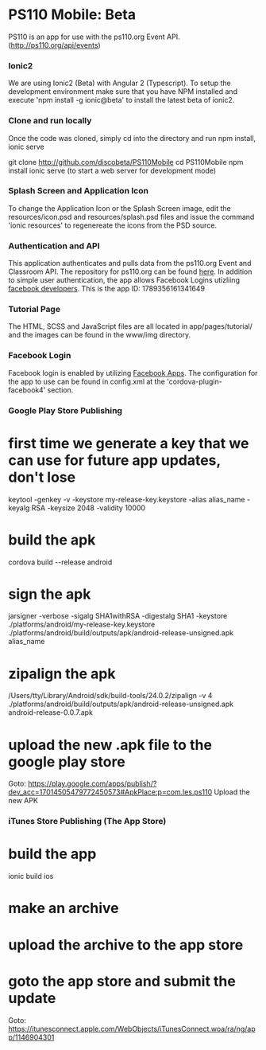
# PS110 Mobile: Beta

PS110 is an app for use with the ps110.org Event API. (http://ps110.org/api/events)

### Ionic2

We are using Ionic2 (Beta) with Angular 2 (Typescript). To setup the development environment make sure that you have NPM installed and execute 'npm install -g ionic@beta' to install the latest beta of ionic2.

### Clone and run locally

Once the code was cloned, simply cd into the directory and run npm install, ionic serve

git clone http://github.com/discobeta/PS110Mobile
cd PS110Mobile
npm install
ionic serve (to start a web server for development mode)

### Splash Screen and Application Icon

To change the Application Icon or the Splash Screen image, edit the resources/icon.psd and resources/splash.psd files and issue the command 'ionic resources' to regenereate the icons from the PSD source.

### Authentication and API

This application authenticates and pulls data from the ps110.org Event and Classroom API. The repository for ps110.org can be found <a href="https://github.com/discobeta/ps110">here</a>. In addition to simple user authentication, the app allows Facebook Logins utizliing <a href="http://developer.facebook.com">facebook developers</a>. This is the app ID: 1789356161341649

### Tutorial Page

The HTML, SCSS and JavaScript files are all located in app/pages/tutorial/ and the images can be found in the www/img directory.

### Facebook Login

Facebook login is enabled by utilizing <a href="https://developers.facebook.com">Facebook Apps</a>. The configuration for the app to use can be found in config.xml at the 'cordova-plugin-facebook4' section.


### Google Play Store Publishing

# first time we generate a key that we can use for future app updates, don't lose
keytool -genkey -v -keystore my-release-key.keystore -alias alias_name -keyalg RSA -keysize 2048 -validity 10000

# build the apk
cordova build --release android

# sign the apk
jarsigner -verbose -sigalg SHA1withRSA -digestalg SHA1 -keystore ./platforms/android/my-release-key.keystore ./platforms/android/build/outputs/apk/android-release-unsigned.apk alias_name

# zipalign the apk
/Users/tty/Library/Android/sdk/build-tools/24.0.2/zipalign -v 4 ./platforms/android/build/outputs/apk/android-release-unsigned.apk android-release-0.0.7.apk

# upload the new .apk file to the google play store
Goto: https://play.google.com/apps/publish/?dev_acc=17014505479772450573#ApkPlace:p=com.les.ps110
Upload the new APK


### iTunes Store Publishing (The App Store)

# build the app
ionic build ios

# make an archive
# upload the archive to the app store
# goto the app store and submit the update
Goto: https://itunesconnect.apple.com/WebObjects/iTunesConnect.woa/ra/ng/app/1146904301
